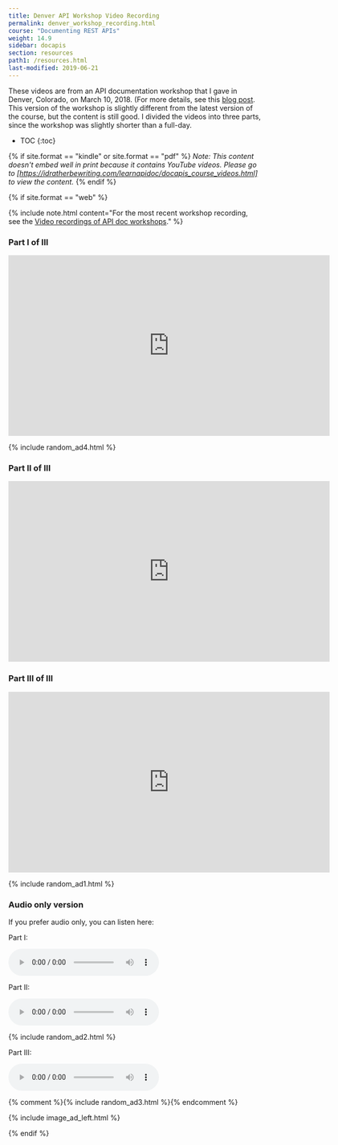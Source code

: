 ```yaml
---
title: Denver API Workshop Video Recording
permalink: denver_workshop_recording.html
course: "Documenting REST APIs"
weight: 14.9
sidebar: docapis
section: resources
path1: /resources.html
last-modified: 2019-06-21
---
```


These videos are from an API documentation workshop that I gave in Denver, Colorado, on March 10, 2018. (For more details, see this [blog post](https://idratherbewriting.com/2018/03/12/api-documentation-workshop-in-denver/). This version of the workshop is slightly different from the latest version of the course, but the content is still good. I divided the videos into three parts, since the workshop was slightly shorter than a full-day.

* TOC
{:toc}

{% if site.format == "kindle" or site.format == "pdf" %}
*Note: This content doesn't embed well in print because it contains YouTube videos. Please go to [https://idratherbewriting.com/learnapidoc/docapis_course_videos.html] to view the content.*
{% endif %}

{% if site.format == "web" %}

{% include note.html content="For the most recent workshop recording, see the [Video recordings of API doc workshops](docapis_course_videos.html)." %}

### Part I of III

<iframe width="640" height="360" src="https://www.youtube.com/embed/Ivum3YbOWQ4" frameborder="0" allow="autoplay; encrypted-media" allowfullscreen></iframe>

{% include random_ad4.html %}

### Part II of III

<iframe width="640" height="360" src="https://www.youtube.com/embed/zV6m-6_j56w" frameborder="0" allow="autoplay; encrypted-media" allowfullscreen></iframe>

### Part III of III

<iframe width="640" height="360" src="https://www.youtube.com/embed/LSLg6Oy1OzM" frameborder="0" allow="autoplay; encrypted-media" allowfullscreen></iframe>

{% include random_ad1.html %}

### Audio only version

If you prefer audio only, you can listen here:

Part I:
<div class="audioControls">
<p><audio controls="controls"><source src="http://www.podtrac.com/pts/redirect.mp3/s3.us-west-1.wasabisys.com/idbwmedia.com/podcasts/denverapiworkshop_part1.mp3" type="audio/mpeg" /></audio></p>
</div>

Part II:
<div class="audioControls">
<p><audio controls="controls"><source src="http://www.podtrac.com/pts/redirect.mp3/s3.us-west-1.wasabisys.com/idbwmedia.com/podcasts/denverapiworkshop_part2.mp3" type="audio/mpeg" /></audio></p>
</div>

{% include random_ad2.html %}

Part III:
<div class="audioControls">
<p><audio controls="controls"><source src="http://www.podtrac.com/pts/redirect.mp3/s3.us-west-1.wasabisys.com/idbwmedia.com/podcasts/denverapiworkshop_part3.mp3" type="audio/mpeg" /></audio></p>
</div>

{% comment %}{% include random_ad3.html %}{% endcomment %}

{% include image_ad_left.html %}

{% endif %}
